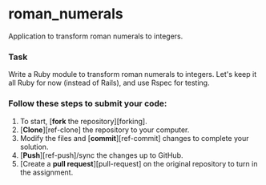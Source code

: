 # roman_numerals
Application to transform roman numerals to integers.

### Task
Write a Ruby module to transform roman numerals to integers. Let's keep it all Ruby for now (instead of Rails), and use Rspec for testing.

### Follow these steps to submit your code:

1. To start, [**fork** the repository][forking].
1. [**Clone**][ref-clone] the repository to your computer.
1. Modify the files and [**commit**][ref-commit] changes to complete your solution.
1. [**Push**][ref-push]/sync the changes up to GitHub.
1. [Create a **pull request**][pull-request] on the original repository to turn in the assignment.
